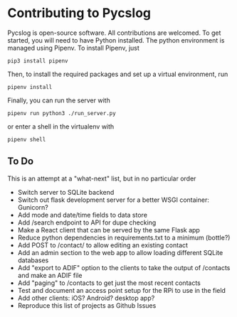# Contributing to Pycslog

Pycslog is open-source software. All contributions are welcomed. To get
started, you will need to have Python installed. The python environment
is managed using Pipenv. To install Pipenv, just

```
pip3 install pipenv
```

Then, to install the required packages and set up a virtual environment, run

```
pipenv install
```

Finally, you can run the server with

```
pipenv run python3 ./run_server.py
```

or enter a shell in the virtualenv with

```
pipenv shell
```

## To Do

This is an attempt at a "what-next" list, but in no particular order

- Switch server to SQLite backend
- Switch out flask development server for a better WSGI container: Gunicorn?
- Add mode and date/time fields to data store
- Add /search endpoint to API for dupe checking
- Make a React client that can be served by the same Flask app
- Reduce python dependencies in requirements.txt to a minimum (bottle?)
- Add POST to /contact/<id> to allow editing an existing contact
- Add an admin section to the web app to allow loading different SQLite databases
- Add "export to ADIF" option to the clients to take the output of /contacts and make an ADIF file
- Add "paging" to /contacts to get just the most recent contacts
- Test and document an access point setup for the RPi to use in the field
- Add other clients: iOS? Android? desktop app?
- Reproduce this list of projects as Github Issues
